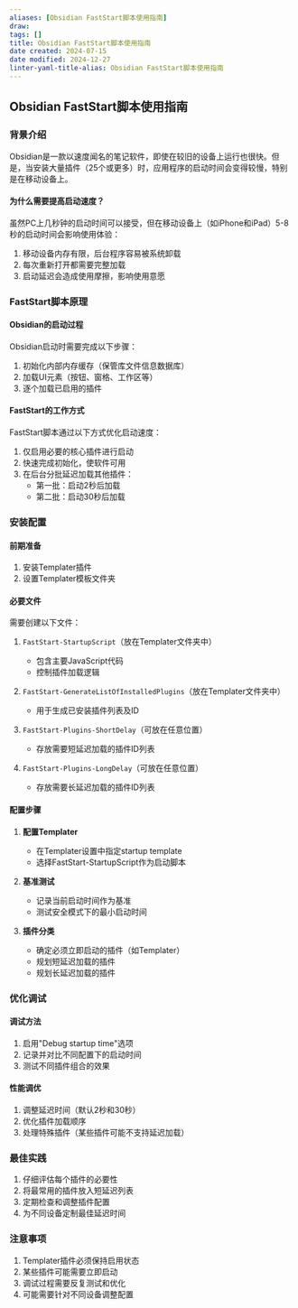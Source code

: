 ```yaml
---
aliases: [Obsidian FastStart脚本使用指南]
draw:
tags: []
title: Obsidian FastStart脚本使用指南
date created: 2024-07-15
date modified: 2024-12-27
linter-yaml-title-alias: Obsidian FastStart脚本使用指南
---
```


## Obsidian FastStart脚本使用指南

### 背景介绍

Obsidian是一款以速度闻名的笔记软件，即使在较旧的设备上运行也很快。但是，当安装大量插件（25个或更多）时，应用程序的启动时间会变得较慢，特别是在移动设备上。

#### 为什么需要提高启动速度？

虽然PC上几秒钟的启动时间可以接受，但在移动设备上（如iPhone和iPad）5-8秒的启动时间会影响使用体验：

1. 移动设备内存有限，后台程序容易被系统卸载
2. 每次重新打开都需要完整加载
3. 启动延迟会造成使用摩擦，影响使用意愿

### FastStart脚本原理

#### Obsidian的启动过程

Obsidian启动时需要完成以下步骤：

1. 初始化内部内存缓存（保管库文件信息数据库）
2. 加载UI元素（按钮、窗格、工作区等）
3. 逐个加载已启用的插件

#### FastStart的工作方式

FastStart脚本通过以下方式优化启动速度：

1. 仅启用必要的核心插件进行启动
2. 快速完成初始化，使软件可用
3. 在后台分批延迟加载其他插件：
   - 第一批：启动2秒后加载
   - 第二批：启动30秒后加载

### 安装配置

#### 前期准备

1. 安装Templater插件
2. 设置Templater模板文件夹

#### 必要文件

需要创建以下文件：

1. `FastStart-StartupScript`（放在Templater文件夹中）
   - 包含主要JavaScript代码
   - 控制插件加载逻辑

2. `FastStart-GenerateListOfInstalledPlugins`（放在Templater文件夹中）
   - 用于生成已安装插件列表及ID

3. `FastStart-Plugins-ShortDelay`（可放在任意位置）
   - 存放需要短延迟加载的插件ID列表

4. `FastStart-Plugins-LongDelay`（可放在任意位置）
   - 存放需要长延迟加载的插件ID列表

#### 配置步骤

1. **配置Templater**
   - 在Templater设置中指定startup template
   - 选择FastStart-StartupScript作为启动脚本

2. **基准测试**
   - 记录当前启动时间作为基准
   - 测试安全模式下的最小启动时间

3. **插件分类**
   - 确定必须立即启动的插件（如Templater）
   - 规划短延迟加载的插件
   - 规划长延迟加载的插件

### 优化调试

#### 调试方法

1. 启用"Debug startup time"选项
2. 记录并对比不同配置下的启动时间
3. 测试不同插件组合的效果

#### 性能调优

1. 调整延迟时间（默认2秒和30秒）
2. 优化插件加载顺序
3. 处理特殊插件（某些插件可能不支持延迟加载）

### 最佳实践

1. 仔细评估每个插件的必要性
2. 将最常用的插件放入短延迟列表
3. 定期检查和调整插件配置
4. 为不同设备定制最佳延迟时间

### 注意事项

1. Templater插件必须保持启用状态
2. 某些插件可能需要立即启动
3. 调试过程需要反复测试和优化
4. 可能需要针对不同设备调整配置
